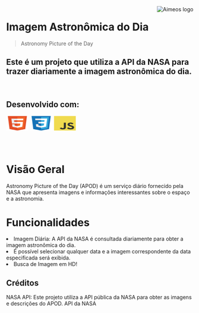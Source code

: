 <img src="https://github.com/printflucasguanabara/nasa-APOD/assets/110312548/8620b898-2dfa-497c-bca5-a035eac119cf" alt="Aimeos logo" title="Aimeos" align="right" height="135"/>

# Imagem Astronômica do Dia
> Astronomy Picture of the Day
## Este é um projeto que utiliza a API da NASA para trazer diariamente a imagem astronômica do dia.

<br>

## Desenvolvido com: <br>
 <div>
     <img align='center' height='40' width='60' title='HTML5' alt='html5' src='https://github.com/devicons/devicon/blob/master/icons/html5/html5-original.svg' />
     <img align='center' height='40' width='60' title='CSS3' alt='css3' src='https://github.com/devicons/devicon/blob/master/icons/css3/css3-original.svg' />
     <img align='center' height='40' width='60' title='CSS3' alt='css3' src='https://github.com/devicons/devicon/blob/master/icons/javascript/javascript-original.svg' />
</div>

<br><br>

# Visão Geral
Astronomy Picture of the Day (APOD) é um serviço diário fornecido pela NASA que apresenta imagens e informações interessantes sobre o espaço e a astronomia.

# Funcionalidades
<li>Imagem Diária: A API da NASA é consultada diariamente para obter a imagem astronômica do dia.</li>
<li>É possível selecionar qualquer data e a imagem correspondente da data especificada será exibida.</li>
<li>Busca de Imagem em HD!</li>


## Créditos 
NASA API: Este projeto utiliza a API pública da NASA para obter as imagens e descrições do APOD. API da NASA
